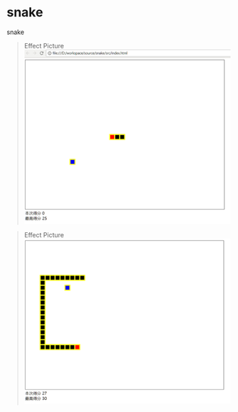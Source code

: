# snake
snake
>Effect Picture
![avatar](./assets/images/A.png)

>Effect Picture
![avatar](./assets/images/b1.png)